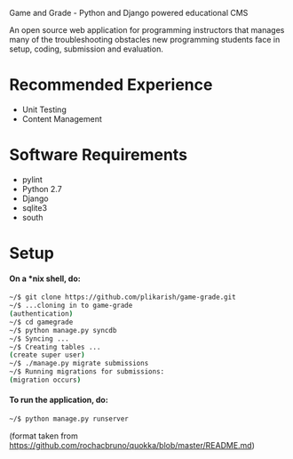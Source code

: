 Game and Grade - Python and Django powered educational CMS

An open source web application for programming instructors that manages many of the troubleshooting obstacles new programming students face in setup, coding, submission and evaluation.

Recommended Experience
======================
- Unit Testing
- Content Management


Software Requirements
=====================
- pylint
- Python 2.7
- Django
- sqlite3
- south 


Setup
=====

#### On a *nix shell, do:

```bash
~/$ git clone https://github.com/plikarish/game-grade.git
~/$ ...cloning in to game-grade
(authentication)
~/$ cd gamegrade
~/$ python manage.py syncdb
~/$ Syncing ...
~/$ Creating tables ...
(create super user)
~/$ ./manage.py migrate submissions
~/$ Running migrations for submissions:
(migration occurs)
```
#### To run the application, do:

```bash
~/$ python manage.py runserver
```

(format taken from https://github.com/rochacbruno/quokka/blob/master/README.md)

